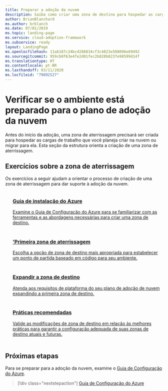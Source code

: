 ```yaml
---
title: Preparar a adoção da nuvem
description: Saiba como criar uma zona de destino para hospedar as cargas de trabalho que você planeja criar na nuvem ou migrar para ela.
author: BrianBlanchard
ms.author: brblanch
ms.date: 07/01/2019
ms.topic: landing-page
ms.service: cloud-adoption-framework
ms.subservice: ready
layout: LandingPage
ms.openlocfilehash: 11ab187c24bcd288834cf3c4823e508096e69492
ms.sourcegitcommit: 959cb0f63e4fe2d01fec2b820b8237e98599d14f
ms.translationtype: HT
ms.contentlocale: pt-BR
ms.lasthandoff: 03/11/2020
ms.locfileid: "79092527"
---
```

<!-- markdownlint-disable MD026 -->

# <a name="ensure-the-environment-is-prepared-for-the-cloud-adoption-plan"></a>Verificar se o ambiente está preparado para o plano de adoção da nuvem

Antes do início da adoção, uma zona de aterrissagem precisará ser criada para hospedar as cargas de trabalho que você planeja criar na nuvem ou migrar para ela. Esta seção da estrutura orienta a criação de uma zona de aterrissagem.

## <a name="landing-zone-exercises"></a>Exercícios sobre a zona de aterrissagem

Os exercícios a seguir ajudam a orientar o processo de criação de uma zona de aterrissagem para dar suporte à adoção da nuvem.

<!-- markdownlint-disable MD033 -->

<ul class="panelContent cardsF">
    <li style="display: flex; flex-direction: column;">
        <a href="./azure-setup-guide/index.md">
            <div class="cardSize">
                <div class="cardPadding" style="padding-bottom:10px;">
                    <div class="card" style="padding-bottom:10px;">
                        <div class="cardImageOuter">
                            <div class="cardImage">
                                <img alt="" src="../_images/icons/1.png" data-linktype="external">
                            </div>
                        </div>
                        <div class="cardText" style="padding-left:0px;">
                            <h3>Guia de instalação do Azure</h3>
Examine o Guia de Configuração do Azure para se familiarizar com as ferramentas e as abordagens necessárias para criar uma zona de destino.
                        </div>
                    </div>
                </div>
            </div>
        </a>
    </li>
    <li style="display: flex; flex-direction: column;">
        <a href="./landing-zone/first-landing-zone.md">
            <div class="cardSize">
                <div class="cardPadding" style="padding-bottom:10px;">
                    <div class="card" style="padding-bottom:10px;">
                        <div class="cardImageOuter">
                            <div class="cardImage">
                                <img alt="" src="../_images/icons/2.png" data-linktype="external">
                            </div>
                        </div>
                        <div class="cardText" style="padding-left:0px;">
                            <h3>'Primeira zona de aterrissagem</h3>
Escolha a opção de zona de destino mais apropriada para estabelecer um ponto de partida baseado em código para seu ambiente.
                        </div>
                    </div>
                </div>
            </div>
        </a>
    </li>
    <li style="display: flex; flex-direction: column;">
        <a href="./considerations/index.md">
            <div class="cardSize">
                <div class="cardPadding" style="padding-bottom:10px;">
                    <div class="card" style="padding-bottom:10px;">
                        <div class="cardImageOuter">
                            <div class="cardImage">
                                <img alt="" src="../_images/icons/3.png" data-linktype="external">
                            </div>
                        </div>
                        <div class="cardText" style="padding-left:0px;">
                            <h3>Expandir a zona de destino</h3>
Atenda aos requisitos de plataforma do seu plano de adoção de nuvem expandindo a primeira zona de destino.
                        </div>
                    </div>
                </div>
            </div>
        </a>
    </li>
    <li style="display: flex; flex-direction: column;">
        <a href="./azure-best-practices/index.md">
            <div class="cardSize">
                <div class="cardPadding" style="padding-bottom:10px;">
                    <div class="card" style="padding-bottom:10px;">
                        <div class="cardImageOuter">
                            <div class="cardImage">
                                <img alt="" src="../_images/icons/4.png" data-linktype="external">
                            </div>
                        </div>
                        <div class="cardText" style="padding-left:0px;">
                            <h3>Práticas recomendadas</h3>
Valide as modificações de zona de destino em relação às melhores práticas para garantir a configuração adequada de suas zonas de destino atuais e futuras.
                        </div>
                    </div>
                </div>
            </div>
        </a>
    </li>
</ul>

<!-- markdownlint-enable MD033 -->

## <a name="next-steps"></a>Próximas etapas

Para se preparar para a adoção da nuvem, examine o [Guia de Configuração do Azure](./azure-setup-guide/index.md).

> [!div class="nextstepaction"]
> [Guia de Configuração do Azure](./azure-setup-guide/index.md)
